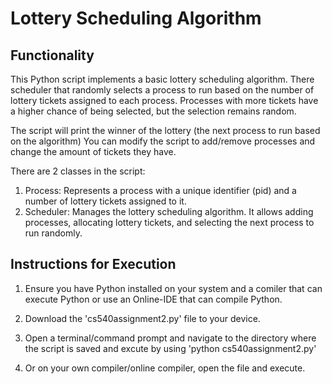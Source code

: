 # Lottery Scheduling Algorithm

## Functionality
This Python script implements a basic lottery scheduling algorithm. 
There scheduler that randomly selects a process to run based on the number of lottery tickets assigned to each process. 
Processes with more tickets have a higher chance of being selected, but the selection remains random.

The script will print the winner of the lottery (the next process to run based on the algorithm)
You can modify the script to add/remove processes and change the amount of tickets they have.

There are 2 classes in the script:
1. Process: Represents a process with a unique identifier (pid) and a number of lottery tickets assigned to it.
2. Scheduler: Manages the lottery scheduling algorithm. It allows adding processes, allocating lottery tickets, and selecting the next process to run randomly.

## Instructions for Execution
1. Ensure you have Python installed on your system and a comiler that can execute Python or use an Online-IDE that can compile Python.

2. Download the 'cs540assignment2.py' file to your device.

3. Open a terminal/command prompt and navigate to the directory where the script is saved and excute by using 'python cs540assignment2.py'

4. Or on your own compiler/online compiler, open the file and execute.
